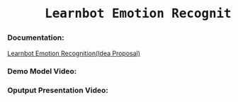   <h1><pre>     Learnbot Emotion Recognition Proposal Model</pre></h1> 

### Documentation: 

[Learnbot Emotion Recognition(Idea Proposal)](https://github.com/shreyashk09/Learnbot-Emotion-Recognition-Proposed-Model/blob/master/Masking%20-%20FACS%20-%20AUs%20%E2%80%93%20Xgboost.md)

### Demo Model Video:

### Oputput Presentation Video:
